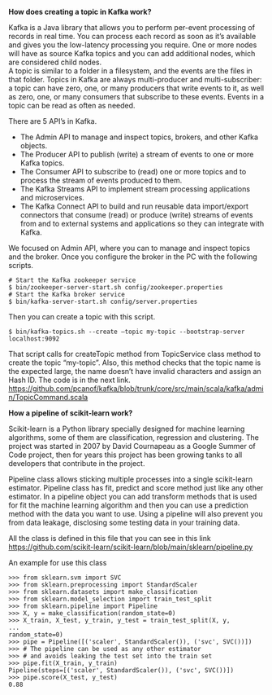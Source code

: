 

**How does creating a topic in Kafka work?**

Kafka is a Java library that allows you to perform per-event processing of records in real time. You can process each record as soon as it’s available and gives you the low-latency processing you require. One or more nodes will have as source Kafka topics and you can add additional nodes, which are considered child nodes.  
A topic is similar to a folder in a filesystem, and the events are the files in that folder. Topics in Kafka are always multi-producer and multi-subscriber: a topic can have zero, one, or many producers that write events to it, as well as zero, one, or many consumers that subscribe to these events. Events in a topic can be read as often as needed. 

There are 5 API’s in Kafka. 
- The Admin API to manage and inspect topics, brokers, and other Kafka objects. 
- The Producer API to publish (write) a stream of events to one or more Kafka topics. 
- The Consumer API to subscribe to (read) one or more topics and to process the stream of events produced to them. 
- The Kafka Streams API to implement stream processing applications and microservices. 
- The Kafka Connect API to build and run reusable data import/export connectors that consume (read) or produce (write) streams of events from and to external systems and applications so they can integrate with Kafka. 

We focused on Admin API, where you can to manage and inspect topics and the broker. Once you configure the broker in the PC with the following scripts. 

```
# Start the Kafka zookeeper service 
$ bin/zookeeper-server-start.sh config/zookeeper.properties 
# Start the Kafka broker service 
$ bin/kafka-server-start.sh config/server.properties 
``` 

Then you can create a topic with this script. 

```
$ bin/kafka-topics.sh --create –topic my-topic --bootstrap-server localhost:9092 
```

That script calls for createTopic method from TopicService class method to create the topic “my-topic”. Also, this method checks that the topic name is the expected large, the name doesn’t have invalid characters and assign an Hash ID. The code is in the next link. 
https://github.com/pcanof/kafka/blob/trunk/core/src/main/scala/kafka/admin/TopicCommand.scala 
 
 
**How a pipeline of scikit-learn work?**

Scikit-learn is a Python library specially designed for machine learning algorithms, some of them are classification, regression and clustering. The project was started in 2007 by David Cournapeau as a Google Summer of Code project, then for years this project has been growing tanks to all developers that contribute in the project.  

Pipeline class allows sticking multiple processes into a single scikit-learn estimator. Pipeline class has fit, predict and score method just like any other estimator. In a pipeline object you can add transform methods that is used for fit the machine learning algorithm and then you can use a prediction method with the data you want to use. Using a pipeline will also prevent you from data leakage, disclosing some testing data in your training data. 

All the class is defined in this file that you can see in this link 
https://github.com/scikit-learn/scikit-learn/blob/main/sklearn/pipeline.py 

An example for use this class 

```
>>> from sklearn.svm import SVC
>>> from sklearn.preprocessing import StandardScaler
>>> from sklearn.datasets import make_classification
>>> from sklearn.model_selection import train_test_split
>>> from sklearn.pipeline import Pipeline
>>> X, y = make_classification(random_state=0)
>>> X_train, X_test, y_train, y_test = train_test_split(X, y,
...                                                     random_state=0)
>>> pipe = Pipeline([('scaler', StandardScaler()), ('svc', SVC())])
>>> # The pipeline can be used as any other estimator
>>> # and avoids leaking the test set into the train set
>>> pipe.fit(X_train, y_train)
Pipeline(steps=[('scaler', StandardScaler()), ('svc', SVC())])
>>> pipe.score(X_test, y_test)
0.88
```
